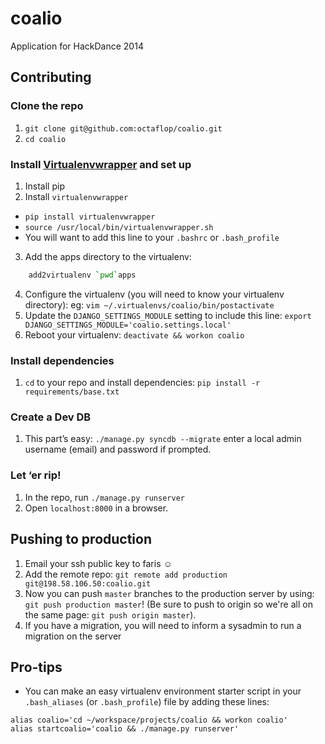 # coalio

Application for HackDance 2014

## Contributing

### Clone the repo

1. `git clone git@github.com:octaflop/coalio.git`
2. `cd coalio`

### Install [Virtualenvwrapper](http://virtualenvwrapper.readthedocs.org/en/latest/) and set up

1. Install pip
2. Install `virtualenvwrapper`
  * `pip install virtualenvwrapper`
  * `source /usr/local/bin/virtualenvwrapper.sh`
  * You will want to add this line to your `.bashrc` or `.bash_profile`
3. Add the apps directory to the virtualenv: 
```bash
    add2virtualenv `pwd`apps 
```
4. Configure the virtualenv (you will need to know your virtualenv directory):
eg: `vim ~/.virtualenvs/coalio/bin/postactivate`
5. Update the `DJANGO_SETTINGS_MODULE` setting to include this line:
`export DJANGO_SETTINGS_MODULE='coalio.settings.local'`
6. Reboot your virtualenv: `deactivate && workon coalio`

### Install dependencies

1. `cd` to your repo and install dependencies: `pip install -r requirements/base.txt`

### Create a Dev DB

1. This part’s easy: `./manage.py syncdb --migrate` enter a local admin username (email) and password if prompted.

### Let ‘er rip!

1. In the repo, run `./manage.py runserver`
2. Open `localhost:8000` in a browser.

## Pushing to production

1. Email your ssh public key to faris ☺
2. Add the remote repo: `git remote add production git@198.58.106.50:coalio.git`
3. Now you can push `master` branches to the production server by using: `git push production master`! (Be sure to push to origin so we're all on the same page: `git push origin master`).
4. If you have a migration, you will need to inform a sysadmin to run a migration on the server


## Pro-tips

* You can make an easy virtualenv environment starter script in your `.bash_aliases` (or `.bash_profile`) file by adding these lines:
```
alias coalio='cd ~/workspace/projects/coalio && workon coalio'
alias startcoalio='coalio && ./manage.py runserver'
```
